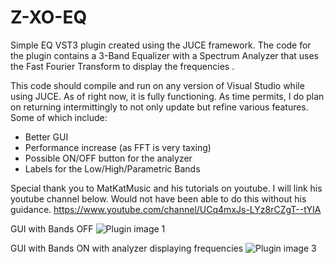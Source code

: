# Z-XO-EQ

Simple EQ VST3 plugin created using the JUCE framework. The code for the plugin contains a 3-Band Equalizer with a Spectrum Analyzer that uses the Fast Fourier Transform to
display the frequencies . 


This code should compile and run on any version of Visual Studio while using JUCE. As of right now, it is fully functioning. As time permits, I do plan on returning intermittingly 
to not only update but refine various features.
Some of which include:
- Better GUI
- Performance increase (as FFT is very taxing)
- Possible ON/OFF button for the analyzer
- Labels for the Low/High/Parametric Bands

Special thank you to MatKatMusic and his tutorials on youtube. I will link his youtube channel below. Would not have been able to do this without his guidance.
https://www.youtube.com/channel/UCq4mxJs-LYz8rCZgT--tYIA

GUI with Bands OFF
![Plugin image  1](https://user-images.githubusercontent.com/90161454/150851665-e75a9d3e-31fe-4fe4-b8e5-3a46ba977309.PNG) 

GUI with Bands ON with analyzer displaying frequencies
![Plugin image 3](https://user-images.githubusercontent.com/90161454/150852038-eb210414-4466-4565-9836-18f6ec8b5971.PNG)
